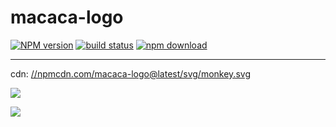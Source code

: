 # macaca-logo

[![NPM version][npm-image]][npm-url]
[![build status][travis-image]][travis-url]
[![npm download][download-image]][download-url]

[npm-image]: https://img.shields.io/npm/v/macaca-logo.svg?style=flat-square
[npm-url]: https://npmjs.org/package/macaca-logo
[travis-image]: https://img.shields.io/travis/macacajs/macaca-logo.svg?style=flat-square
[travis-url]: https://travis-ci.org/macacajs/macaca-logo
[download-image]: https://img.shields.io/npm/dm/macaca-logo.svg?style=flat-square
[download-url]: https://npmjs.org/package/macaca-logo

---

cdn: [//npmcdn.com/macaca-logo@latest/svg/monkey.svg](//npmcdn.com/macaca-logo@latest/svg/monkey.svg)

![](//macacajs.github.io/macaca-logo/svg/monkey.svg)

![](//macacajs.github.io/macaca-logo/svg/monkey-colorful.svg)
